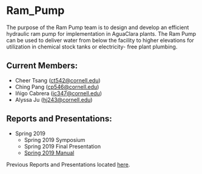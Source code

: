 # Ram_Pump

The purpose of the Ram Pump team is to design and develop an efficient hydraulic ram pump for implementation in AguaClara plants. The Ram Pump can be used to deliver water from below the facility to higher elevations for utilization in chemical stock tanks or electricity- free plant plumbing.

## Current Members:
- Cheer Tsang (ct542@cornell.edu)
- Ching Pang (cp546@cornell.edu)
- Iñigo Cabrera (ic347@cornell.edu)
- Alyssa Ju (hj243@cornell.edu)

## Reports and Presentations:
* Spring 2019
  - Spring 2019 Symposium
  - Spring 2019 Final Presentation
  - [Spring 2019 Manual](https://github.com/AguaClara/ram_pump/blob/master/Spring%202019/Spring2019RamPump.md)

Previous Reports and Presentations located [here](https://github.com/AguaClara/ram_pump/wiki/Previous-Reports-and-Presentations).
